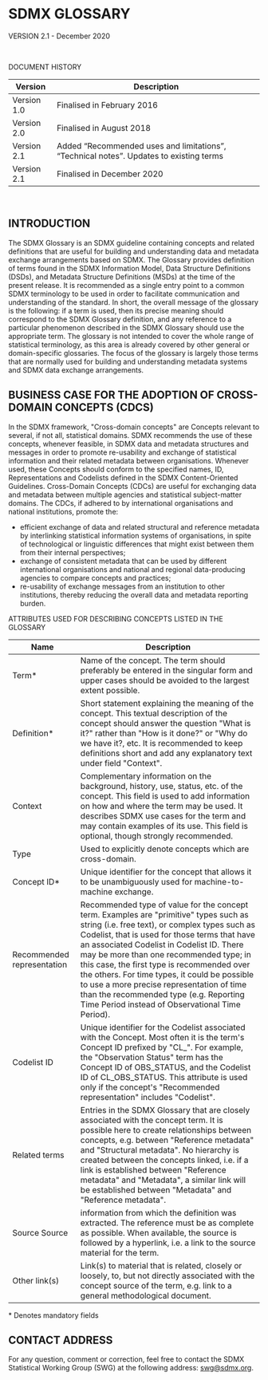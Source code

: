 # SDMX GLOSSARY 
VERSION 2.1 - December 2020

&nbsp;
&nbsp;

DOCUMENT HISTORY

|Version|Description|
|---|---|
|Version 1.0	|Finalised in February 2016|
|Version 2.0	|Finalised in August 2018|
|Version 2.1	|Added “Recommended uses and limitations”, “Technical notes”. Updates to existing terms|
|Version 2.1	|Finalised in December 2020| : https://sdmx.org/wp-content/uploads/SDMX_Glossary_Version_2_1_December_2020.htm

&nbsp;

## INTRODUCTION
The SDMX Glossary is an SDMX guideline containing concepts and related definitions that are useful for building and understanding data and metadata exchange arrangements based on SDMX. The Glossary provides definition of terms found in the SDMX Information Model, Data Structure Definitions  (DSDs), and Metadata Structure Definitions (MSDs) at the time of the present release. It is recommended as a single entry point to a common SDMX terminology to be used in order to facilitate communication and understanding of the standard.
In short, the overall message of the glossary is the following: if a term is used, then its precise meaning should correspond to the SDMX Glossary definition, and any reference to a particular phenomenon described in the SDMX Glossary should use the appropriate term.
The glossary is not intended to cover the whole range of statistical terminology, as this area is already covered by other general or domain-specific glossaries. The focus of the glossary is largely those terms that are normally used for building and understanding metadata systems and SDMX data exchange arrangements.

## BUSINESS CASE FOR THE ADOPTION OF CROSS-DOMAIN CONCEPTS (CDCS)
In the SDMX framework, "Cross-domain concepts" are Concepts relevant to several, if not all, statistical domains. SDMX recommends the use of these concepts, whenever feasible, in SDMX data and metadata structures and messages in order to promote re-usability and exchange of statistical information and their related metadata between organisations. Whenever used, these Concepts should conform to the specified names, ID, Representations and Codelists defined in the SDMX Content-Oriented Guidelines.
Cross-Domain Concepts (CDCs) are useful for exchanging data and metadata between multiple agencies and statistical subject-matter domains.
The CDCs, if adhered to by international organisations and national institutions, promote the:
- efficient exchange of data and related structural and reference metadata by interlinking statistical information systems of organisations, in spite of technological or linguistic differences that might exist between them from their internal perspectives;
- exchange of consistent metadata that can be used by different international organisations and national and regional data-producing agencies to compare concepts and practices; 
- re-usability of exchange messages from an institution to other institutions, thereby reducing the overall data and metadata reporting burden.

ATTRIBUTES USED FOR DESCRIBING CONCEPTS LISTED IN THE GLOSSARY

|Name|Description|
|---|---|
|Term*	|Name of the concept. The term should preferably be entered in the singular form and upper cases should be avoided to the largest extent possible.|
|Definition*	|Short statement explaining the meaning of the concept. This textual description of the concept should answer the question "What is it?" rather than "How is it done?" or "Why do we have it?, etc. It is recommended to keep definitions short and add any explanatory text under field "Context".|
|Context	|Complementary information on the background, history, use, status, etc. of the concept. This field is used to add information on how and where the term may be used. It describes SDMX use cases for the term and may contain examples of its use. This field is optional, though strongly recommended.|
|Type	|Used to explicitly denote concepts which are cross-domain.|
|Concept ID*	|Unique identifier for the concept that allows it to be unambiguously used for machine-to-machine exchange.|
|Recommended representation	|Recommended type of value for the concept term. Examples are "primitive" types such as string (i.e. free text), or complex types such as Codelist, that is used for those terms that have an associated Codelist in Codelist ID. There may be more than one recommended type; in this case, the first type is recommended over the others. For time types, it could be possible to use a more precise representation of time than the recommended type (e.g. Reporting Time Period instead of Observational Time Period). |
|Codelist ID	|Unique identifier for the Codelist associated with the Concept. Most often it is the term's Concept ID prefixed by "CL_". For example, the "Observation Status" term has the Concept ID of OBS_STATUS, and the Codelist ID of CL_OBS_STATUS. This attribute is used only if the concept's "Recommended representation" includes "Codelist".|
|Related terms	|Entries in the SDMX Glossary that are closely associated with the concept term. It is possible here to create relationships between concepts, e.g. between "Reference metadata" and "Structural metadata". No hierarchy is created between the concepts linked, i.e. if a link is established between "Reference metadata" and "Metadata", a similar link will be established between "Metadata" and "Reference metadata".|
|Source	Source |information from which the definition was extracted. The reference must be as complete as possible. When available, the source is followed by a hyperlink, i.e. a link to the source material for the term.|
|Other link(s)	|Link(s) to material that is related, closely or loosely, to, but not directly associated with the concept source of the term, e.g. link to a general methodological document.|

\* Denotes mandatory fields



## CONTACT ADDRESS
For any question, comment or correction, feel free to contact the SDMX Statistical Working Group (SWG) at the following address: swg@sdmx.org. 
